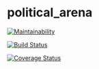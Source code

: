 # political_arena


[![Maintainability](https://api.codeclimate.com/v1/badges/930de259caf8289c8cc0/maintainability)](https://codeclimate.com/github/kamaathedj/political_arena/maintainability)


[![Build Status](https://travis-ci.org/kamaathedj/political_arena.svg?branch=Development)](https://travis-ci.org/kamaathedj/political_arena)

[![Coverage Status](https://coveralls.io/repos/github/kamaathedj/political_arena/badge.svg?branch=Development)](https://coveralls.io/github/kamaathedj/political_arena?branch=Development)